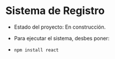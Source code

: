 <h1>Sistema de Registro</h1>

- Estado del proyecto: En construcción.

- Para ejecutar el sistema, desbes poner:

- ```npm install react```
